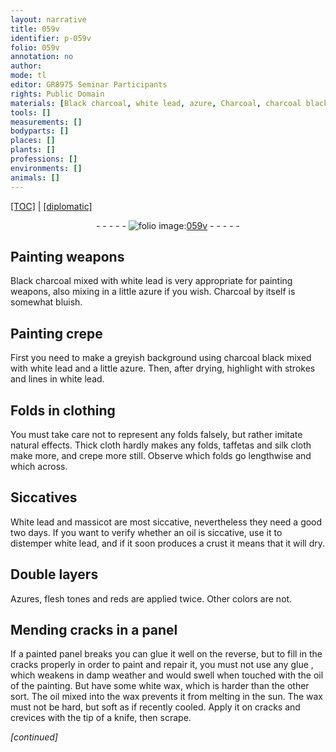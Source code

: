 ```yaml
---
layout: narrative
title: 059v
identifier: p-059v
folio: 059v
annotation: no
author:
mode: tl
editor: GR8975 Seminar Participants
rights: Public Domain
materials: [Black charcoal, white lead, azure, Charcoal, charcoal black, taffetas, silk, crepe, White lead, massicot, oil, Azures, glue, white wax, wax]
tools: []
measurements: []
bodyparts: []
places: []
plants: []
professions: []
environments: []
animals: []
---
```


<p><a href="{{ site.baseurl }}/translation/">[TOC]</a> | <a href="{{ site.baseurl }}/texts/p-059v_tc/">[diplomatic]</a></p><div class="folio" align="center">- - - - - <a href="http://gallica.bnf.fr/ark:/12148/btv1b10500001g/f124.item" target="_blank"><img src="https://cu-mkp.github.io/2017-workshop-edition/assets/photo-icon.png" alt="folio image: " style="display:inline-block; margin-bottom:-3px;"/>059v</a> - - - - - </div>  
  

## Painting weapons

 
<span class="m">Black charcoal</span> mixed with <span class="m">white lead</span> is very appropriate for painting weapons, also mixing in a little <span class="m">azure</span> if you wish. <span class="m">Charcoal</span> by itself is somewhat bluish.
 
 
  

## Painting crepe

 
First you need to make a greyish background using <span class="m">charcoal black</span> mixed with <span class="m">white lead</span> and a little <span class="m">azure</span>. Then, after drying, highlight with strokes and lines in <span class="m">white lead</span>.
 
 
  

## Folds in clothing

 
You must take care not to represent any <span class="sup">folds</span> falsely, but rather imitate natural effects. Thick cloth hardly makes any folds, <span class="m">taffetas</span> and <span class="m">silk</span> cloth make more, and <span class="m">crepe</span> more still. Observe which folds go lengthwise and which across.
 
 
  

## Siccatives

 
<span class="m">White lead</span> and <span class="m">massicot</span> are most siccative, nevertheless they need a good two days. If you want to verify whether an <span class="m">oil</span> is siccative, use it to distemper <span class="m">white lead</span>, and if it soon produces a crust it means that it will dry.
 
 
  

## Double layers

 
<span class="m">Azures</span>, flesh tones and reds are applied twice. Other <span class="sup">colors</span> are not.
 
 
  

## Mending cracks in a panel

 
If a painted panel breaks you can glue it well on the reverse, but to fill in the cracks properly in order to paint and repair it, you must not use any <span class="m">glue </span>, which weakens in damp weather and would swell when touched with the <span class="m">oil</span> of the painting. But have some <span class="m">white wax</span>, which is harder than the other sort. The <span class="m">oil</span> mixed into the <span class="m">wax</span> prevents it from melting in the sun. The <span class="m">wax</span> must not be hard, but soft as if recently cooled. Apply it on cracks and crevices with the tip of a knife, then scrape.
 
*[continued]*
 
